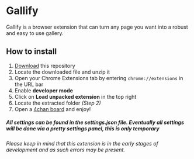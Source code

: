 # Gallify
Gallify is a browser extension that can turn any page you want into a robust and easy to use gallery.

## How to install
1. [Download](https://github.com/lauchlan105/gallify/archive/master.zip) this repository
2. Locate the downloaded file and unzip it
3. Open your Chrome Extensions tab by entering `chrome://extensions` in the URL bar
4. Enable **developer mode**
5. Click on **Load unpacked extension** in the top right
6. Locate the extracted folder   _(Step 2)_
7. Open a [4chan board](http://www.4chan.org/) and enjoy!

##### All settings can be found in the settings.json file. Eventually all settings will be done via a pretty settings panel, this is only temporary

###### Please keep in mind that this extension is in the early stages of development and as such errors may be present.

